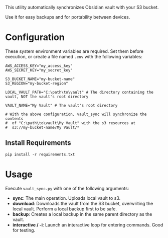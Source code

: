 This utility automatically synchronizes Obsidian vault with your S3 bucket.

Use it for easy backups and for portability between devices.

# Configuration
These system environment variables are required. Set them before execution, or create a file named `.env` with the following variables:

```
AWS_ACCESS_KEY="my_access_key"
AWS_SECRET_KEY="my_secret_key"

S3_BUCKET_NAME="my-bucket-name"
S3_REGION="my-bucket-region"

LOCAL_VAULT_PATH="C:\path\to\vault" # The directory containing the vault, NOT the vault's root directory

VAULT_NAME="My Vault" # The vault's root directory

# With the above configuration, vault_sync will synchronize the contents
#  of "C:\path\to\vault\My Vault" with the s3 resources at
#  s3://my-bucket-name/My Vault/*
```

## Install Requirements
`pip install -r requirements.txt`

# Usage
Execute `vault_sync.py` with one of the following arguments:

  - **sync**: The main operation. Uploads local vault to s3.
  - **download**: Downloads the vault from the S3 bucket, overwriting the local vault. Perform a local backup first to be safe.
  - **backup**: Creates a local backup in the same parent directory as the vault.
  - **interactive / -i**: Launch an interactive loop for entering commands. Good for testing.